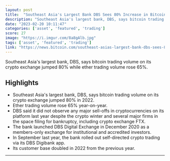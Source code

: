 ```yaml
---
layout: post
title:  "Southeast Asia's Largest Bank DBS Sees 80% Increase in Bitcoin Trading Volume on Its Crypto Exchange – Featured Bitcoin News"
description: "Southeast Asia's largest bank, DBS, says bitcoin trading volume on its crypto exchange jumped 80% while ether trading volume rose 65%."
date: "2023-02-20 10:11:47"
categories: ['asset', 'featured', 'trading']
score: 27
image: "https://i.imgur.com/8a8gAlb.jpg"
tags: ['asset', 'featured', 'trading']
link: "https://news.bitcoin.com/southeast-asias-largest-bank-dbs-sees-80-increase-in-bitcoin-trading-volume-on-its-crypto-exchange/"
---
```


Southeast Asia's largest bank, DBS, says bitcoin trading volume on its crypto exchange jumped 80% while ether trading volume rose 65%.

## Highlights

- Southeast Asia's largest bank, DBS, says bitcoin trading volume on its crypto exchange jumped 80% in 2022.
- Ether trading volume rose 65% year-on-year.
- DBS said it did not observe any major sell-offs in cryptocurrencies on its platform last year despite the crypto winter and several major firms in the space filing for bankruptcy, including crypto exchange FTX.
- The bank launched DBS Digital Exchange in December 2020 as a members-only exchange for institutional and accredited investors.
- In September last year, the bank rolled out self-directed crypto trading via its DBS Digibank app.
- Its customer base doubled in 2022 from the previous year.

---
